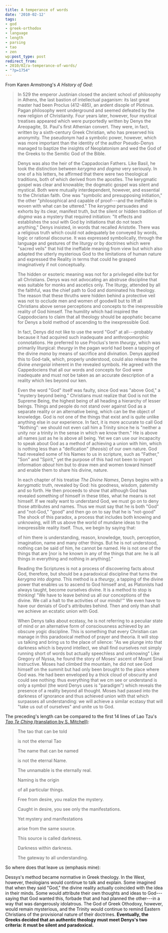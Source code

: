 ```yaml
---
title: A temperance of words
date: '2010-02-12'
tags:
- god
- greek-orthodox
- language
- length
- parsing
- tao
- zen
wp:post_type: post
redirect_from:
- 2010/02/a-temperance-of-words/
- "?p=1754"
---
```


From Karen Armstrong's _A History of God_:

> In 529 the emperor Justinian closed the ancient school of philosophy in Athens, the last bastion of intellectual paganism: its last great master had been Proclus (412-485), an ardent disople of Plotinus. Pagan philosophy went underground and seemed defeated by the new religion of Christianity. Four years later, however, four mystical treatises appeared which were purportedly written by Denys the Areopagite, St. Paul's ﬁrst Athenian convert. They were, in fact, written by a sixth-century Greek Christian, who has preserved his anonymity. The pseudonym had a symbolic power, however, which was more important than the identity of the author Pseudo-Denys managed to baptize the insights of Neoplatonism and wed the God of the Greeks to the Semitic God of the Bible.
>
> Denys was also the heir of the Cappadocian Fathers. Like Basil, he took the distinction between _kerygma_ and _dogma_ very seriously. In one of a his letters, he affirmed that there were two theological traditions, both of which derived from the apostles. The kerygmatic gospel was clear and knowable; the dogmatic gospel was silent and mystical. Both were mutually interdependent, however, and essential to the Christian faith. One was "symbolic and presupposing initiation," the other "philosophical and capable of proof---and the ineffable is woven with what can be uttered." The _kerygma_ persuades and exhorts by its clear, manifest truth, but the silent or hidden tradition of _dogma_ was a mystery that required initiation: "It effects and establishes the soul with God by initiations that do not teach anything," Denys insisted, in words that recalled Aristotle. There was a religious truth which could not adequately be conveyed by words, logic or rational discourse. It was expressed symbolically, through the language and gestures of the liturgy or by doctrines which were "sacred veils" that hid the ineffable meaning from view but which also adapted the utterly mysterious God to the limitations of human nature and expressed the Reality in terms that could he grasped imaginatively if not conceptually.
>
> The hidden or esoteric meaning was not for a privileged elite but for all Christians. Denys was not advocating an abstruse discipline that was suitable for monks and ascetics only. The liturgy, attended by all the faithful, was the chief path to God and dominated his theology. The reason that these thruths were hidden behind a protective veil was not to occlude men and women of goodwill but to lift all Christians above sense perceptions and concepts to the inexpressible reality of God himself. The humility which had inspired the Cappodocians to claim that all theology should be apophatic became for Denys a bold method of ascending to the inexpressible God.
>
> In fact, Denys did not like to use the word "God" at all---probably because it had acquired such inadequate and anthropomorphic connotations. He preferred to use Proclus's term _theurgy_, which was primarily liturgical: _theurgy_ in the pagan world had been a tapping of the divine _mana_ by means of sacriﬁce and divination. Denys applied this to God-talk, which, properly understood, could also release the divine _energeiai_ inherent in the revealed symbols. He agreed with the Cappedociens that all our words and concepts for God were inadequate and must not be taken as an accurate description of a reality which lies beyond our ken.
>
> Even the word "God" itself was faulty, since God was "above God," a "mystery beyond being." Christians must realize that God is not the Supreme Being, the highest being of all heading a hierarchy of lesser beings. Things and people do not stand over against God as a separate reality or an alternative being, which can be the object of knowledge. God is not one of the things that exist and is quite unlike anything else in our experience. In fact, it is more accurate to call God "Nothing": we should not even call him a Trinity since he is "neither a unity nor a trinity in the sense in which we know them." He is above all names just as he is above all being. Yet we can use our incapacity to speak about God as a method of achieving a union with him, which is nothing less than a "deification" (_theosis_) of our own nature. God had revealed some of his Names to us in scripture, such as "Father," "Son" and "Spirit," yet the purpose of this had not been to import information _about_ him but to draw men and women toward himself and enable them to share his divine, nature.
>
> In each chapter of his treatise _The Divine Names_, Denys begins with a _kerygmatic_ truth, revealed by God: his goodness, wisdom, paternity and so forth. He then proceeds to show that although God has revealed something of himself in these titles, what he means is not himself. If we really want to understand God, we must go on to deny those attributes and names. Thus we must say that he is both "God" and "not-God," "good" and then go on to say that he is "not-good" The shock of this paradox, a process that includes both knowing and unknowing, will lift us above the world of mundane ideas to the inexpressible reality itself. Thus, we begin by saying that:
>
> of him there is understanding, reason, knowledge, touch, perception, imagination, name and many other things. But he is not understood, nothing can be said of him, he cannot be named. He is not one of the things that are [nor is he known in any of the things that are: he is all things in everything and nothing in anything]."
>
> Reading the Scriptures is not a process of discovering facts about God, therefore, but should be a paradoxical discipline that turns the _kerygma_ into _dogma_. This method is a _theurgy_, a tapping of the divine power that enables us to ascend to God himself and, as Platonists had always taught, become ourselves divine. It is a method to stop is thinking! "We have to leave behind us all our conceptions of the divine. We call a halt to the activities of our minds!'" We even have to have our denials of God's attributes behind. Then and only than shall we achieve an ecstatic union with God.
>
> When Denys talks about ecstasy, he is not referring to a peculiar state of mind or an alternative form of consciousness achieved by an obscure yogic discipline. This is something that every Christian can manage in this paradoxical method of prayer and theoria. It will stop us talking and bring us to the place of silence: "As we plunge into that darkness which is beyond intellect, we shall ﬁnd ourselves not simply running short of words but actually speechless and unknowing" Like Gregory of Nyssa, he found the story of Moses' ascent of Mount Sinai instructive. Moses had climbed the mountain, he did not see God himself on the summit but had only been brought to the place where God was. He had been enveloped by a thick cloud of obscurity and could see nothing: thus everything that we cm see or understand is only a symbol (the word Denys uses is "paradigm") which reveals the presence of a reality beyond all thought. Moses had passed into the darkness of ignorance and thus achieved union with that which surpasses all understanding: we will achieve a similar ecstasy that will "take us out of ourselves" and unite us to God.

The preceding's length can be compared to the first 14 lines of Lao Tzu's _[Tao Te Ching ](http://acc6.its.brooklyn.cuny.edu/~phalsall/texts/taote-v3.html)_ [(translation by S. Mitchell)](http://acc6.its.brooklyn.cuny.edu/~phalsall/texts/taote-v3.html):

> The tao that can be told
>
> is not the eternal Tao
>
> The name that can be named
>
> is not the eternal Name.
>
> The unnamable is the eternally real.
>
> Naming is the origin
>
> of all particular things.
>
> Free from desire, you realize the mystery.
>
> Caught in desire, you see only the manifestations.
>
> Yet mystery and manifestations
>
> arise from the same source.
>
> This source is called darkness.
>
> Darkness within darkness.
>
> The gateway to all understanding.

So where does that leave us (emphasis mine):

>

Dessys's method became normative in Greek theology. In the West, however, theologians would continue to talk and explain. Some imagined that when they said "God," the divine reality actually coincided with the idea in their minds. Some would attribute their own thoughts and ideas to God---saying that God wanted this, forbade that and had planned the other---in a way that was dangerously idolatrous. The God of Greek Othodoxy, however, would remain mysterious, and the Trinity would continue to remind Eastern Christians of the provisional nature of their doctrines. **Eventually, the Greeks decided that an authentic theology must meet Denys's two criteria: it must be silent and paradoxical.**

